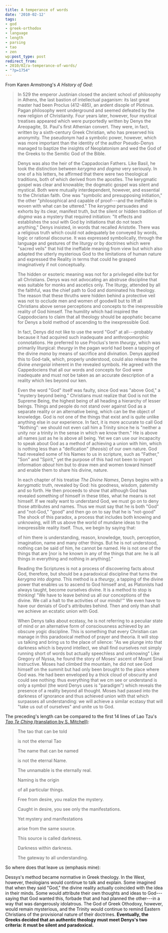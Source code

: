 ```yaml
---
title: A temperance of words
date: '2010-02-12'
tags:
- god
- greek-orthodox
- language
- length
- parsing
- tao
- zen
wp:post_type: post
redirect_from:
- 2010/02/a-temperance-of-words/
- "?p=1754"
---
```


From Karen Armstrong's _A History of God_:

> In 529 the emperor Justinian closed the ancient school of philosophy in Athens, the last bastion of intellectual paganism: its last great master had been Proclus (412-485), an ardent disople of Plotinus. Pagan philosophy went underground and seemed defeated by the new religion of Christianity. Four years later, however, four mystical treatises appeared which were purportedly written by Denys the Areopagite, St. Paul's ﬁrst Athenian convert. They were, in fact, written by a sixth-century Greek Christian, who has preserved his anonymity. The pseudonym had a symbolic power, however, which was more important than the identity of the author Pseudo-Denys managed to baptize the insights of Neoplatonism and wed the God of the Greeks to the Semitic God of the Bible.
>
> Denys was also the heir of the Cappadocian Fathers. Like Basil, he took the distinction between _kerygma_ and _dogma_ very seriously. In one of a his letters, he affirmed that there were two theological traditions, both of which derived from the apostles. The kerygmatic gospel was clear and knowable; the dogmatic gospel was silent and mystical. Both were mutually interdependent, however, and essential to the Christian faith. One was "symbolic and presupposing initiation," the other "philosophical and capable of proof---and the ineffable is woven with what can be uttered." The _kerygma_ persuades and exhorts by its clear, manifest truth, but the silent or hidden tradition of _dogma_ was a mystery that required initiation: "It effects and establishes the soul with God by initiations that do not teach anything," Denys insisted, in words that recalled Aristotle. There was a religious truth which could not adequately be conveyed by words, logic or rational discourse. It was expressed symbolically, through the language and gestures of the liturgy or by doctrines which were "sacred veils" that hid the ineffable meaning from view but which also adapted the utterly mysterious God to the limitations of human nature and expressed the Reality in terms that could he grasped imaginatively if not conceptually.
>
> The hidden or esoteric meaning was not for a privileged elite but for all Christians. Denys was not advocating an abstruse discipline that was suitable for monks and ascetics only. The liturgy, attended by all the faithful, was the chief path to God and dominated his theology. The reason that these thruths were hidden behind a protective veil was not to occlude men and women of goodwill but to lift all Christians above sense perceptions and concepts to the inexpressible reality of God himself. The humility which had inspired the Cappodocians to claim that all theology should be apophatic became for Denys a bold method of ascending to the inexpressible God.
>
> In fact, Denys did not like to use the word "God" at all---probably because it had acquired such inadequate and anthropomorphic connotations. He preferred to use Proclus's term _theurgy_, which was primarily liturgical: _theurgy_ in the pagan world had been a tapping of the divine _mana_ by means of sacriﬁce and divination. Denys applied this to God-talk, which, properly understood, could also release the divine _energeiai_ inherent in the revealed symbols. He agreed with the Cappedociens that all our words and concepts for God were inadequate and must not be taken as an accurate description of a reality which lies beyond our ken.
>
> Even the word "God" itself was faulty, since God was "above God," a "mystery beyond being." Christians must realize that God is not the Supreme Being, the highest being of all heading a hierarchy of lesser beings. Things and people do not stand over against God as a separate reality or an alternative being, which can be the object of knowledge. God is not one of the things that exist and is quite unlike anything else in our experience. In fact, it is more accurate to call God "Nothing": we should not even call him a Trinity since he is "neither a unity nor a trinity in the sense in which we know them." He is above all names just as he is above all being. Yet we can use our incapacity to speak about God as a method of achieving a union with him, which is nothing less than a "deification" (_theosis_) of our own nature. God had revealed some of his Names to us in scripture, such as "Father," "Son" and "Spirit," yet the purpose of this had not been to import information _about_ him but to draw men and women toward himself and enable them to share his divine, nature.
>
> In each chapter of his treatise _The Divine Names_, Denys begins with a _kerygmatic_ truth, revealed by God: his goodness, wisdom, paternity and so forth. He then proceeds to show that although God has revealed something of himself in these titles, what he means is not himself. If we really want to understand God, we must go on to deny those attributes and names. Thus we must say that he is both "God" and "not-God," "good" and then go on to say that he is "not-good" The shock of this paradox, a process that includes both knowing and unknowing, will lift us above the world of mundane ideas to the inexpressible reality itself. Thus, we begin by saying that:
>
> of him there is understanding, reason, knowledge, touch, perception, imagination, name and many other things. But he is not understood, nothing can be said of him, he cannot be named. He is not one of the things that are [nor is he known in any of the things that are: he is all things in everything and nothing in anything]."
>
> Reading the Scriptures is not a process of discovering facts about God, therefore, but should be a paradoxical discipline that turns the _kerygma_ into _dogma_. This method is a _theurgy_, a tapping of the divine power that enables us to ascend to God himself and, as Platonists had always taught, become ourselves divine. It is a method to stop is thinking! "We have to leave behind us all our conceptions of the divine. We call a halt to the activities of our minds!'" We even have to have our denials of God's attributes behind. Then and only than shall we achieve an ecstatic union with God.
>
> When Denys talks about ecstasy, he is not referring to a peculiar state of mind or an alternative form of consciousness achieved by an obscure yogic discipline. This is something that every Christian can manage in this paradoxical method of prayer and theoria. It will stop us talking and bring us to the place of silence: "As we plunge into that darkness which is beyond intellect, we shall ﬁnd ourselves not simply running short of words but actually speechless and unknowing" Like Gregory of Nyssa, he found the story of Moses' ascent of Mount Sinai instructive. Moses had climbed the mountain, he did not see God himself on the summit but had only been brought to the place where God was. He had been enveloped by a thick cloud of obscurity and could see nothing: thus everything that we cm see or understand is only a symbol (the word Denys uses is "paradigm") which reveals the presence of a reality beyond all thought. Moses had passed into the darkness of ignorance and thus achieved union with that which surpasses all understanding: we will achieve a similar ecstasy that will "take us out of ourselves" and unite us to God.

The preceding's length can be compared to the first 14 lines of Lao Tzu's _[Tao Te Ching ](http://acc6.its.brooklyn.cuny.edu/~phalsall/texts/taote-v3.html)_ [(translation by S. Mitchell)](http://acc6.its.brooklyn.cuny.edu/~phalsall/texts/taote-v3.html):

> The tao that can be told
>
> is not the eternal Tao
>
> The name that can be named
>
> is not the eternal Name.
>
> The unnamable is the eternally real.
>
> Naming is the origin
>
> of all particular things.
>
> Free from desire, you realize the mystery.
>
> Caught in desire, you see only the manifestations.
>
> Yet mystery and manifestations
>
> arise from the same source.
>
> This source is called darkness.
>
> Darkness within darkness.
>
> The gateway to all understanding.

So where does that leave us (emphasis mine):

>

Dessys's method became normative in Greek theology. In the West, however, theologians would continue to talk and explain. Some imagined that when they said "God," the divine reality actually coincided with the idea in their minds. Some would attribute their own thoughts and ideas to God---saying that God wanted this, forbade that and had planned the other---in a way that was dangerously idolatrous. The God of Greek Othodoxy, however, would remain mysterious, and the Trinity would continue to remind Eastern Christians of the provisional nature of their doctrines. **Eventually, the Greeks decided that an authentic theology must meet Denys's two criteria: it must be silent and paradoxical.**

